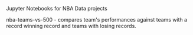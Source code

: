 Jupyter Notebooks for NBA Data projects

nba-teams-vs-500 - compares team's performances against teams with a record winning record and teams with losing records. 
